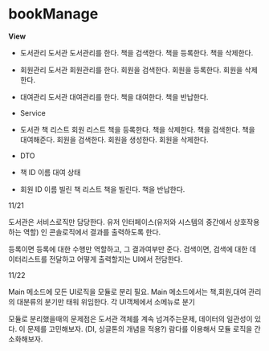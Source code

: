 # bookManage

**View**

- 도서관리
  도서관
  도서관리를 한다.
  책을 검색한다.
  책을 등록한다.
  책을 삭제한다.

- 회원관리
  도서관
  회원관리를 한다.
  회원을 검색한다.
  회원을 등록한다.
  회원을 삭제한다.

- 대여관리
  도서관
  대여관리를 한다.
  책을 대여한다.
  책을 반납한다.

* Service

- 도서관
  책 리스트
  회원 리스트
  책을 등록한다.
  책을 삭제한다.
  책을 검색한다.
  책을 대여해준다.
  회원을 검색한다.
  회원을 생성한다.
  회원을 삭제한다.

* DTO

- 책
  ID
  이름
  대여 상태

- 회원
  ID
  이름
  빌린 책 리스트
  책을 빌린다.
  책을 반납한다.


11/21

도서관은 서비스로직만 담당한다.
유저 인터페이스(유저와 시스템의 중간에서 상호작용하는 역할) 
인 콘솔로직에서 결과를 출력하도록 한다.

등록이면 등록에 대한 수행만 역할하고, 그 결과여부만 준다.
검색이면, 검색에 대한 데이터리스트를 전달하고 어떻게 출력할지는 UI에서 전담한다.


11/22

Main 메소드에 모든 UI로직을 모듈로 분리 필요.
Main 메소드에서는 책,회원,대여 관리의 대분류의 분기만 태워 위임한다.
각 UI객체에서 소메뉴로 분기

모듈로 분리했을때의 문제점은 도서관 객체를 계속 넘겨주는문제, 데이터의 일관성이 있다.
이 문제를 고민해보자. (DI, 싱글톤의 개념을 적용?)
람다를 이용해서 모듈 로직을 간소화해보자.
